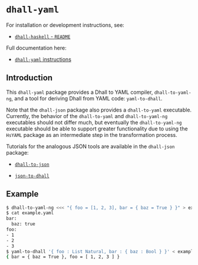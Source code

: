 # `dhall-yaml`

For installation or development instructions, see:

* [`dhall-haskell` - `README`](https://github.com/dhall-lang/dhall-haskell/blob/master/README.md)

Full documentation here:

* [`dhall-yaml` instructions](https://hackage.haskell.org/package/dhall-yaml/docs/Dhall-Yaml.html)

## Introduction

This `dhall-yaml` package provides a Dhall to YAML compiler, `dhall-to-yaml-ng`,
and a tool for deriving Dhall from YAML code: `yaml-to-dhall`.

Note that the `dhall-json` package also provides a `dhall-to-yaml` executable.
Currently, the behavior of the `dhall-to-yaml` and `dhall-to-yaml-ng`
executables should not differ much, but eventually the `dhall-to-yaml-ng`
executable should be able to support greater functionality due to using the
`HsYAML` package as an intermediate step in the transformation process.

Tutorials for the analogous JSON tools are available in the `dhall-json`
package:

* [`dhall-to-json`](https://hackage.haskell.org/package/dhall-json/docs/Dhall-JSON.html)

* [`json-to-dhall`](https://hackage.haskell.org/package/dhall-json/docs/Dhall-JSONToDhall.html)

## Example

```bash
$ dhall-to-yaml-ng <<< "{ foo = [1, 2, 3], bar = { baz = True } }" > example.yaml
$ cat example.yaml
bar:
  baz: true
foo:
- 1
- 2
- 3
$ yaml-to-dhall '{ foo : List Natural, bar : { baz : Bool } }' < example.yaml
{ bar = { baz = True }, foo = [ 1, 2, 3 ] }
```
